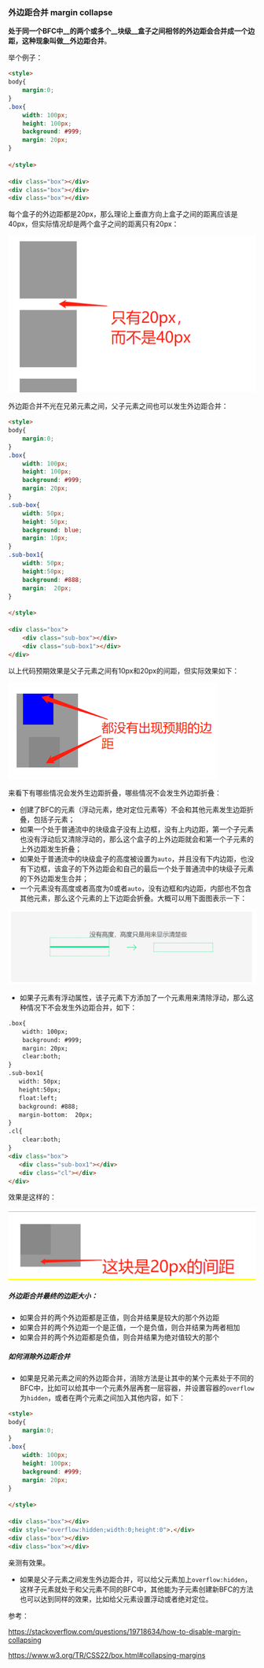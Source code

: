 ### 外边距合并 margin collapse



__处于同一个BFC中__的两个或多个__块级__盒子之间相邻的外边距会合并成一个边距，这种现象叫做__外边距合并__。

举个例子：

```html
<style>
body{
	margin:0;
}
.box{
    width: 100px;
    height: 100px;
    background: #999;
    margin: 20px;
}

</style>
   
<div class="box"></div>
<div class="box"></div>
<div class="box"></div>
```

每个盒子的外边距都是20px，那么理论上垂直方向上盒子之间的距离应该是40px，但实际情况却是两个盒子之间的距离只有20px：

![外边距合并](./img/201901101100.png)

外边距合并不光在兄弟元素之间，父子元素之间也可以发生外边距合并：

```html
<style>
body{
	margin:0;
}
.box{
    width: 100px;
    height: 100px;
    background: #999;
    margin: 20px;
}
.sub-box{
    width: 50px;
    height: 50px;
    background: blue;
    margin: 10px;
}
.sub-box1{
    width: 50px;
    height:50px;
    background: #888;
    margin:  20px;
}

</style>
   
<div class="box">
	<div class="sub-box"></div>
    <div class="sub-box1"></div>
</div>
```

以上代码预期效果是父子元素之间有10px和20px的间距，但实际效果如下：

![父子组件之间的外边距合并](./img/201901101107.png)

来看下有哪些情况会发外生边距折叠，哪些情况不会发生外边距折叠：

* 创建了BFC的元素（浮动元素，绝对定位元素等）不会和其他元素发生边距折叠，包括子元素；
* 如果一个处于普通流中的块级盒子没有上边框，没有上内边距，第一个子元素也没有浮动后又清除浮动的，那么这个盒子的上外边距就会和第一个子元素的上外边距发生折叠；
* 如果处于普通流中的块级盒子的高度被设置为`auto`，并且没有下内边距，也没有下边框，该盒子的下外边距会和自己的最后一个处于普通流中的块级子元素的下外边距发生合并；
* 一个元素没有高度或者高度为0或者`auto`，没有边框和内边距，内部也不包含其他元素，那么这个元素的上下边距会折叠。大概可以用下面图表示一下：

![元素自身的上下外边距折叠](./img/201901101824.png)



* 如果子元素有浮动属性，该子元素下方添加了一个元素用来清除浮动，那么这种情况下不会发生外边距合并，如下：

```html
.box{
    width: 100px;
    background: #999;
    margin: 20px;
    clear:both;
}
.sub-box1{
   width: 50px;
   height:50px;
   float:left;
   background: #888;
   margin-bottom:  20px;
}
.cl{
    clear:both;
}
<div class="box">
   <div class="sub-box1"></div>
   <div class="cl"></div>
</div>
```

效果是这样的：

![浮动元素+清楚浮动不会有外边距合并](./img/201901101923.png)

##### 外边距合并最终的边距大小：

* 如果合并的两个外边距都是正值，则合并结果是较大的那个外边距
* 如果合并的两个外边距一个是正值，一个是负值，则合并结果为两者相加
* 如果合并的两个外边距都是负值，则合并结果为绝对值较大的那个

##### 如何消除外边距合并

* 如果是兄弟元素之间的外边距合并，消除方法是让其中的某个元素处于不同的BFC中，比如可以给其中一个元素外层再套一层容器，并设置容器的`overflow`为`hidden`，或者在两个元素之间加入其他内容，如下：

```html
<style>
body{
	margin:0;
}
.box{
    width: 100px;
    height: 100px;
    background: #999;
    margin: 20px;
}

</style>
   
<div class="box"></div>
<div style="overflow:hidden;width:0;height:0">.</div>
<div class="box"></div>
<div class="box"></div>
```

亲测有效果。

* 如果是父子元素之间发生外边距合并，可以给父元素加上`overflow:hidden`，这样子元素就处于和父元素不同的BFC中，其他能为子元素创建新BFC的方法也可以达到同样的效果，比如给父元素设置浮动或者绝对定位。





参考：

https://stackoverflow.com/questions/19718634/how-to-disable-margin-collapsing

https://www.w3.org/TR/CSS22/box.html#collapsing-margins

